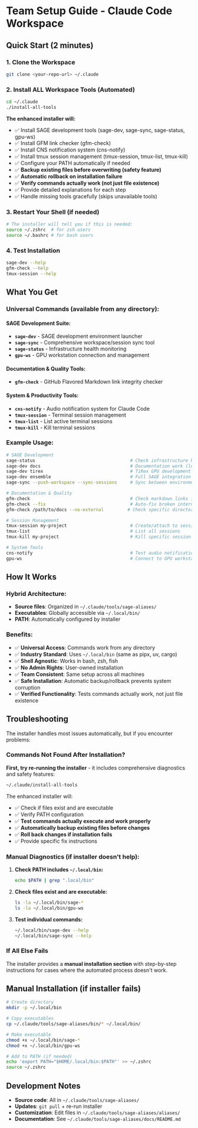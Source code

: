 # Team Setup Guide - Claude Code Workspace

## Quick Start (2 minutes)

### 1. Clone the Workspace
```bash
git clone <your-repo-url> ~/.claude
```

### 2. Install ALL Workspace Tools (Automated)
```bash
cd ~/.claude
./install-all-tools
```

**The enhanced installer will:**
- ✅ Install SAGE development tools (sage-dev, sage-sync, sage-status, gpu-ws)
- ✅ Install GFM link checker (gfm-check)
- ✅ Install CNS notification system (cns-notify)
- ✅ Install tmux session management (tmux-session, tmux-list, tmux-kill)
- ✅ Configure your PATH automatically if needed
- ✅ **Backup existing files before overwriting (safety feature)**
- ✅ **Automatic rollback on installation failure**
- ✅ **Verify commands actually work (not just file existence)**
- ✅ Provide detailed explanations for each step
- ✅ Handle missing tools gracefully (skips unavailable tools)

### 3. Restart Your Shell (if needed)
```bash
# The installer will tell you if this is needed:
source ~/.zshrc  # for zsh users
source ~/.bashrc # for bash users
```

### 4. Test Installation
```bash
sage-dev --help
gfm-check --help
tmux-session --help
```

## What You Get

### Universal Commands (available from any directory):

#### SAGE Development Suite:
- **`sage-dev`** - SAGE development environment launcher
- **`sage-sync`** - Comprehensive workspace/session sync tool  
- **`sage-status`** - Infrastructure health monitoring
- **`gpu-ws`** - GPU workstation connection and management

#### Documentation & Quality Tools:
- **`gfm-check`** - GitHub Flavored Markdown link integrity checker

#### System & Productivity Tools:
- **`cns-notify`** - Audio notification system for Claude Code
- **`tmux-session`** - Terminal session management
- **`tmux-list`** - List active terminal sessions
- **`tmux-kill`** - Kill terminal sessions

### Example Usage:
```bash
# SAGE Development
sage-status                                    # Check infrastructure health
sage-dev docs                                  # Documentation work (local)
sage-dev tirex                                 # TiRex GPU development (remote)
sage-dev ensemble                              # Full SAGE integration (remote)
sage-sync --push-workspace --sync-sessions     # Sync between environments

# Documentation & Quality
gfm-check                                      # Check markdown links in current directory
gfm-check --fix                                # Auto-fix broken internal links
gfm-check /path/to/docs --no-external         # Check specific directory, skip external URLs

# Session Management
tmux-session my-project                        # Create/attach to session
tmux-list                                      # List all sessions
tmux-kill my-project                           # Kill specific session

# System Tools
cns-notify                                     # Test audio notification
gpu-ws                                         # Connect to GPU workstation
```

## How It Works

### Hybrid Architecture:
- **Source files**: Organized in `~/.claude/tools/sage-aliases/`
- **Executables**: Globally accessible via `~/.local/bin/`
- **PATH**: Automatically configured by installer

### Benefits:
- ✅ **Universal Access**: Commands work from any directory
- ✅ **Industry Standard**: Uses `~/.local/bin` (same as pipx, uv, cargo)
- ✅ **Shell Agnostic**: Works in bash, zsh, fish
- ✅ **No Admin Rights**: User-owned installation
- ✅ **Team Consistent**: Same setup across all machines
- ✅ **Safe Installation**: Automatic backup/rollback prevents system corruption
- ✅ **Verified Functionality**: Tests commands actually work, not just file existence

## Troubleshooting

The installer handles most issues automatically, but if you encounter problems:

### Commands Not Found After Installation?
**First, try re-running the installer** - it includes comprehensive diagnostics and safety features:
```bash
~/.claude/install-all-tools
```

The enhanced installer will:
- ✅ Check if files exist and are executable
- ✅ Verify PATH configuration
- ✅ **Test commands actually execute and work properly**
- ✅ **Automatically backup existing files before changes**
- ✅ **Roll back changes if installation fails**
- ✅ Provide specific fix instructions

### Manual Diagnostics (if installer doesn't help):
1. **Check PATH includes `~/.local/bin`:**
   ```bash
   echo $PATH | grep ".local/bin"
   ```

2. **Check files exist and are executable:**
   ```bash
   ls -la ~/.local/bin/sage-*
   ls -la ~/.local/bin/gpu-ws
   ```

3. **Test individual commands:**
   ```bash
   ~/.local/bin/sage-dev --help
   ~/.local/bin/sage-sync --help
   ```

### If All Else Fails
The installer provides a **manual installation section** with step-by-step instructions for cases where the automated process doesn't work.

## Manual Installation (if installer fails)

```bash
# Create directory
mkdir -p ~/.local/bin

# Copy executables
cp ~/.claude/tools/sage-aliases/bin/* ~/.local/bin/

# Make executable
chmod +x ~/.local/bin/sage-*
chmod +x ~/.local/bin/gpu-ws

# Add to PATH (if needed)
echo 'export PATH="$HOME/.local/bin:$PATH"' >> ~/.zshrc
source ~/.zshrc
```

## Development Notes

- **Source code**: All in `~/.claude/tools/sage-aliases/`
- **Updates**: `git pull` + re-run installer
- **Customization**: Edit files in `~/.claude/tools/sage-aliases/aliases/`
- **Documentation**: See `~/.claude/tools/sage-aliases/docs/README.md`